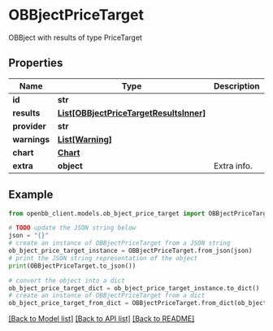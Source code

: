 # OBBjectPriceTarget

OBBject with results of type PriceTarget

## Properties

Name | Type | Description | Notes
------------ | ------------- | ------------- | -------------
**id** | **str** |  | [optional] 
**results** | [**List[OBBjectPriceTargetResultsInner]**](OBBjectPriceTargetResultsInner.md) |  | [optional] 
**provider** | **str** |  | [optional] 
**warnings** | [**List[Warning]**](Warning.md) |  | [optional] 
**chart** | [**Chart**](Chart.md) |  | [optional] 
**extra** | **object** | Extra info. | [optional] 

## Example

```python
from openbb_client.models.ob_bject_price_target import OBBjectPriceTarget

# TODO update the JSON string below
json = "{}"
# create an instance of OBBjectPriceTarget from a JSON string
ob_bject_price_target_instance = OBBjectPriceTarget.from_json(json)
# print the JSON string representation of the object
print(OBBjectPriceTarget.to_json())

# convert the object into a dict
ob_bject_price_target_dict = ob_bject_price_target_instance.to_dict()
# create an instance of OBBjectPriceTarget from a dict
ob_bject_price_target_from_dict = OBBjectPriceTarget.from_dict(ob_bject_price_target_dict)
```
[[Back to Model list]](../README.md#documentation-for-models) [[Back to API list]](../README.md#documentation-for-api-endpoints) [[Back to README]](../README.md)


